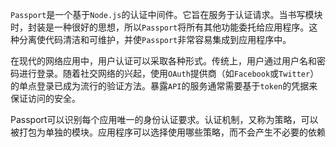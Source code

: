 `Passport`是一个基于`Node.js`的认证中间件。它旨在服务于认证请求。当书写模块时，封装是一种很好的思想，所以`Passport`将所有其他功能委托给应用程序。这种分离使代码清洁和可维护，并使`Passport`非常容易集成到应用程序中。

在现代的网络应用中，用户认证可以采取各种形式。传统上，用户通过用户名和密码进行登录。随着社交网络的兴起，使用`OAuth`提供商（如`Facebook`或`Twitter`）的单点登录已成为流行的验证方法。暴露`API`的服务通常需要基于`token`的凭据来保证访问的安全。

Passport可以识别每个应用唯一的身份认证要求。认证机制，又称为策略，可以被打包为单独的模块。应用程序可以选择使用哪些策略，而不会产生不必要的依赖

